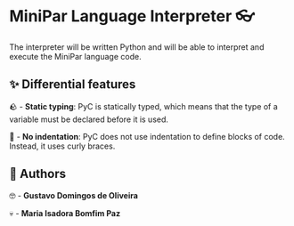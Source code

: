 # MiniPar Language Interpreter 👓

The interpreter will be written Python and will be able to interpret and execute the MiniPar language code.

## :sparkles: Differential features 

:rock: - **Static typing**: PyC is statically typed, which means that the type of a variable must be declared before it is used.

:straight_ruler: - **No indentation**: PyC does not use indentation to define blocks of code. Instead, it uses curly braces.

## 📖 Authors

🤓 - **Gustavo Domingos de Oliveira**

💀 - **Maria Isadora Bomfim Paz**
